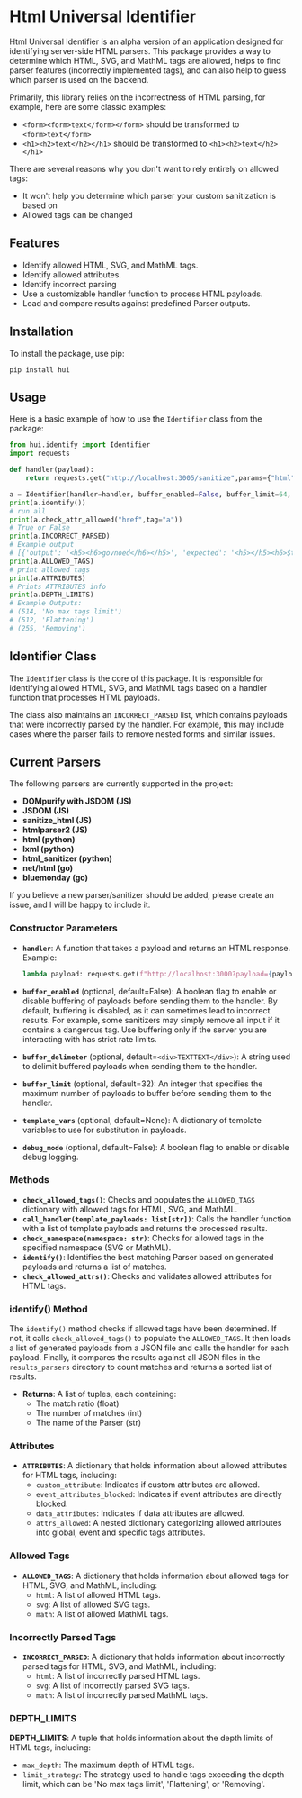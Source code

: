 # Html Universal Identifier

Html Universal Identifier is an alpha version of an application designed for identifying server-side HTML parsers. This package provides a way to determine which HTML, SVG, and MathML tags are allowed, helps to find parser features (incorrectly implemented tags), and can also help to guess which parser is used on the backend.

Primarily, this library relies on the incorrectness of HTML parsing, for example, here are some classic examples:
- `<form><form>text</form></form>` should be transformed to `<form>text</form>`
- `<h1><h2>text</h2></h1>` should be transformed to `<h1><h2>text</h2></h1>`

There are several reasons why you don't want to rely entirely on allowed tags:
- It won't help you determine which parser your custom sanitization is based on
- Allowed tags can be changed
  
## Features

- Identify allowed HTML, SVG, and MathML tags.
- Identify allowed attributes.
- Identify incorrect parsing
- Use a customizable handler function to process HTML payloads.
- Load and compare results against predefined Parser outputs.

## Installation

To install the package, use pip:

```
pip install hui
```

## Usage

Here is a basic example of how to use the `Identifier` class from the package:

```python
from hui.identify import Identifier
import requests

def handler(payload):
    return requests.get("http://localhost:3005/sanitize",params={"html":payload}).text

a = Identifier(handler=handler, buffer_enabled=False, buffer_limit=64, debug_mode=False)
print(a.identify())
# run all
print(a.check_attr_allowed("href",tag="a"))
# True or False
print(a.INCORRECT_PARSED)
# Example output
# [{'output': '<h5><h6>govnoed</h6></h5>', 'expected': '<h5></h5><h6>$text</h6>'}, .. ]
print(a.ALLOWED_TAGS)
# print allowed tags
print(a.ATTRIBUTES)
# Prints ATTRIBUTES info
print(a.DEPTH_LIMITS)
# Example Outputs:
# (514, 'No max tags limit')
# (512, 'Flattening')
# (255, 'Removing')
```

## Identifier Class

The `Identifier` class is the core of this package. It is responsible for identifying allowed HTML, SVG, and MathML tags based on a handler function that processes HTML payloads.

The class also maintains an `INCORRECT_PARSED` list, which contains payloads that were incorrectly parsed by the handler. For example, this may include cases where the parser fails to remove nested forms and similar issues.

## Current Parsers

The following parsers are currently supported in the project:

- **DOMpurify with JSDOM (JS)**
- **JSDOM (JS)**
- **sanitize_html (JS)**
- **htmlparser2 (JS)**
- **html (python)**
- **lxml (python)**
- **html_sanitizer (python)**
- **net/html (go)**
- **bluemonday (go)**

If you believe a new parser/sanitizer should be added, please create an issue, and I will be happy to include it.
### Constructor Parameters

- **`handler`**: A function that takes a payload and returns an HTML response. Example:
  ```python
  lambda payload: requests.get(f"http://localhost:3000?payload={payload}").text
  ```

- **`buffer_enabled`** (optional, default=False): A boolean flag to enable or disable buffering of payloads before sending them to the handler. By default, buffering is disabled, as it can sometimes lead to incorrect results. For example, some sanitizers may simply remove all input if it contains a dangerous tag. Use buffering only if the server you are interacting with has strict rate limits.

- **`buffer_delimeter`** (optional, default=`<div>TEXTTEXT</div>`): A string used to delimit buffered payloads when sending them to the handler.

- **`buffer_limit`** (optional, default=32): An integer that specifies the maximum number of payloads to buffer before sending them to the handler.

- **`template_vars`** (optional, default=None): A dictionary of template variables to use for substitution in payloads.

- **`debug_mode`** (optional, default=False): A boolean flag to enable or disable debug logging.

### Methods

- **`check_allowed_tags()`**: Checks and populates the `ALLOWED_TAGS` dictionary with allowed tags for HTML, SVG, and MathML.
- **`call_handler(template_payloads: list[str])`**: Calls the handler function with a list of template payloads and returns the processed results.
- **`check_namespace(namespace: str)`**: Checks for allowed tags in the specified namespace (SVG or MathML).
- **`identify()`**: Identifies the best matching Parser based on generated payloads and returns a list of matches.
- **`check_allowed_attrs()`**: Checks and validates allowed attributes for HTML tags.

### identify() Method

The `identify()` method checks if allowed tags have been determined. If not, it calls `check_allowed_tags()` to populate the `ALLOWED_TAGS`. It then loads a list of generated payloads from a JSON file and calls the handler for each payload. Finally, it compares the results against all JSON files in the `results_parsers` directory to count matches and returns a sorted list of results.

- **Returns**: A list of tuples, each containing:
  - The match ratio (float)
  - The number of matches (int)
  - The name of the Parser (str)

### Attributes

- **`ATTRIBUTES`**: A dictionary that holds information about allowed attributes for HTML tags, including:
  - `custom_attribute`: Indicates if custom attributes are allowed.
  - `event_attributes_blocked`: Indicates if event attributes are directly blocked.
  - `data_attributes`: Indicates if data attributes are allowed.
  - `attrs_allowed`: A nested dictionary categorizing allowed attributes into global, event and specific tags attributes.

### Allowed Tags

- **`ALLOWED_TAGS`**: A dictionary that holds information about allowed tags for HTML, SVG, and MathML, including:
  - `html`: A list of allowed HTML tags.
  - `svg`: A list of allowed SVG tags.
  - `math`: A list of allowed MathML tags.

### Incorrectly Parsed Tags

- **`INCORRECT_PARSED`**: A dictionary that holds information about incorrectly parsed tags for HTML, SVG, and MathML, including:
  - `html`: A list of incorrectly parsed HTML tags.
  - `svg`: A list of incorrectly parsed SVG tags.
  - `math`: A list of incorrectly parsed MathML tags.

### DEPTH_LIMITS
**DEPTH_LIMITS**: A tuple that holds information about the depth limits of HTML tags, including:
  - `max_depth`: The maximum depth of HTML tags.
  - `limit_strategy`: The strategy used to handle tags exceeding the depth limit, which can be 'No max tags limit', 'Flattening', or 'Removing'.
